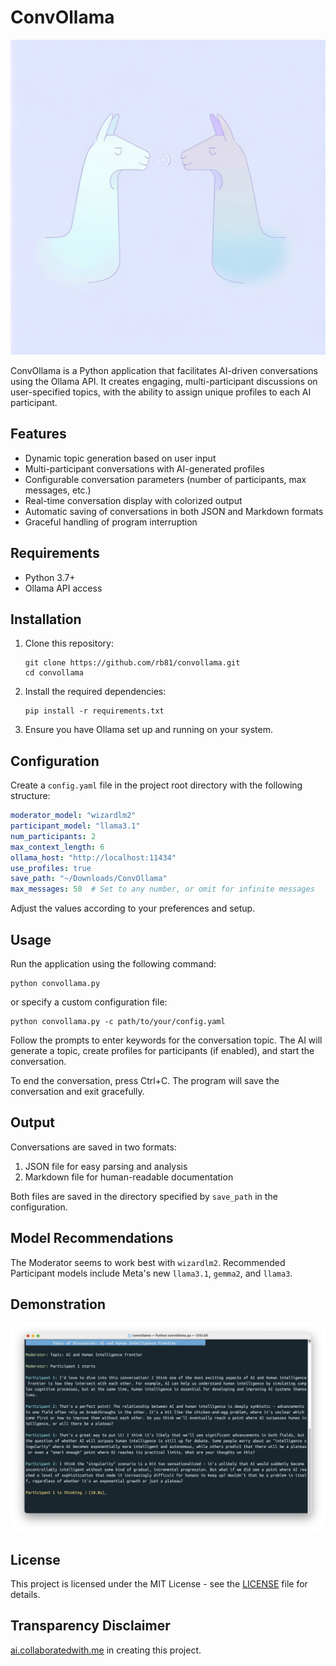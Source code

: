 # ConvOllama

![ConvOllama](/header.png)

ConvOllama is a Python application that facilitates AI-driven conversations using the Ollama API. It creates engaging, multi-participant discussions on user-specified topics, with the ability to assign unique profiles to each AI participant.

## Features

- Dynamic topic generation based on user input
- Multi-participant conversations with AI-generated profiles
- Configurable conversation parameters (number of participants, max messages, etc.)
- Real-time conversation display with colorized output
- Automatic saving of conversations in both JSON and Markdown formats
- Graceful handling of program interruption

## Requirements

- Python 3.7+
- Ollama API access

## Installation

1. Clone this repository:
   ```
   git clone https://github.com/rb81/convollama.git
   cd convollama
   ```

2. Install the required dependencies:
   ```
   pip install -r requirements.txt
   ```

3. Ensure you have Ollama set up and running on your system.

## Configuration

Create a `config.yaml` file in the project root directory with the following structure:

```yaml
moderator_model: "wizardlm2"
participant_model: "llama3.1"
num_participants: 2
max_context_length: 6
ollama_host: "http://localhost:11434"
use_profiles: true
save_path: "~/Downloads/ConvOllama"
max_messages: 50  # Set to any number, or omit for infinite messages
```

Adjust the values according to your preferences and setup.

## Usage

Run the application using the following command:

```
python convollama.py
```

or specify a custom configuration file:

```
python convollama.py -c path/to/your/config.yaml
```

Follow the prompts to enter keywords for the conversation topic. The AI will generate a topic, create profiles for participants (if enabled), and start the conversation.

To end the conversation, press Ctrl+C. The program will save the conversation and exit gracefully.

## Output

Conversations are saved in two formats:

1. JSON file for easy parsing and analysis
2. Markdown file for human-readable documentation

Both files are saved in the directory specified by `save_path` in the configuration.

## Model Recommendations

The Moderator seems to work best with `wizardlm2`. Recommended Participant models include Meta's new `llama3.1`, `gemma2`, and `llama3`.

## Demonstration

![ConvOllama Example Conversation](/demo.png)

## License

This project is licensed under the MIT License - see the [LICENSE](LICENSE) file for details.

## Transparency Disclaimer

[ai.collaboratedwith.me](ai.collaboratedwith.me) in creating this project.